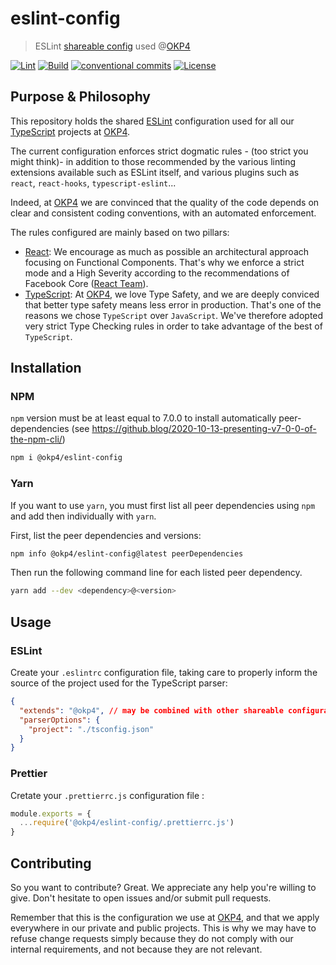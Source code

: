 # eslint-config

> ESLint [shareable config](https://eslint.org/docs/developer-guide/shareable-configs.html) used @[OKP4](https://github.com/okp4)

[![Lint](https://github.com/okp4/eslint-config-okp4/actions/workflows/lint.yml/badge.svg)](https://github.com/okp4/eslint-config-okp4/actions/workflows/lint.yml)
[![Build](https://github.com/okp4/eslint-config-okp4/actions/workflows/build.yml/badge.svg)](https://github.com/okp4/eslint-config-okp4/actions/workflows/build.yml)
[![conventional commits](https://img.shields.io/badge/Conventional%20Commits-1.0.0-yellow.svg)](https://conventionalcommits.org)
[![License](https://img.shields.io/badge/License-BSD_3--Clause-blue.svg)](https://opensource.org/licenses/BSD-3-Clause)

## Purpose & Philosophy

This repository holds the shared [ESLint](https://eslint.org) configuration used for all our [TypeScript](https://www.typescriptlang.org) projects at [OKP4](https://github.com/okp4).

The current configuration enforces strict dogmatic rules - (too strict you might think)- in addition to those recommended by the various linting extensions available such as ESLint itself, and various plugins such as `react`, `react-hooks`, `typescript-eslint`...

Indeed, at [OKP4](https://github.com/okp4) we are convinced that the quality of the code depends on clear and consistent coding conventions, with an automated enforcement.

The rules configured are mainly based on two pillars:

- [React](https://reactjs.org): We encourage as much as possible an architectural approach focusing on Functional Components. That's why we enforce a strict mode and a High Severity according to the recommendations of Facebook Core ([React Team](https://reactjs.org/community/team.html)).
- [TypeScript](https://www.typescriptlang.org): At [OKP4](https://github.com/okp4), we love Type Safety, and we are deeply conviced that better type safety means less error in production. That's one of the reasons we chose `TypeScript` over `JavaScript`. We've therefore adopted very strict Type Checking rules in order to take advantage of the best of `TypeScript`.

## Installation

### NPM

`npm` version must be at least equal to 7.0.0 to install automatically peer-dependencies (see <https://github.blog/2020-10-13-presenting-v7-0-0-of-the-npm-cli/>)

```sh
npm i @okp4/eslint-config
```

### Yarn

If you want to use `yarn`, you must first list all peer dependencies using `npm` and add then individually with `yarn`.

First, list the peer dependencies and versions:

```sh
npm info @okp4/eslint-config@latest peerDependencies
```

Then run the following command line for each listed peer dependency.

```sh
yarn add --dev <dependency>@<version>
```

## Usage

### ESLint

Create your `.eslintrc` configuration file, taking care to properly inform the source of the project used for the TypeScript parser:

```json
{
  "extends": "@okp4", // may be combined with other shareable configurations
  "parserOptions": {
    "project": "./tsconfig.json"
  }
}
```

### Prettier

Cretate your `.prettierrc.js` configuration file :

```javascript
module.exports = {
  ...require('@okp4/eslint-config/.prettierrc.js')
}
```

## Contributing

So you want to contribute? Great. We appreciate any help you're willing to give. Don't hesitate to open issues and/or submit pull requests.

Remember that this is the configuration we use at [OKP4](https://github.com/okp4), and that we apply everywhere in our private and public projects. This is why we may have to refuse change requests simply because they do not comply with our internal requirements, and not because they are not relevant.
